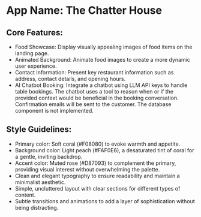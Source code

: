 # **App Name**: The Chatter House

## Core Features:

- Food Showcase: Display visually appealing images of food items on the landing page.
- Animated Background: Animate food images to create a more dynamic user experience.
- Contact Information: Present key restaurant information such as address, contact details, and opening hours.
- AI Chatbot Booking: Integrate a chatbot using LLM API keys to handle table bookings. The chatbot uses a tool to reason when or if the provided context would be beneficial in the booking conversation. Confirmation emails will be sent to the customer. The database component is not implemented.

## Style Guidelines:

- Primary color: Soft coral (#F08080) to evoke warmth and appetite.
- Background color: Light peach (#FAF0E6), a desaturated tint of coral for a gentle, inviting backdrop.
- Accent color: Muted rose (#D87093) to complement the primary, providing visual interest without overwhelming the palette.
- Clean and elegant typography to ensure readability and maintain a minimalist aesthetic.
- Simple, uncluttered layout with clear sections for different types of content.
- Subtle transitions and animations to add a layer of sophistication without being distracting.
